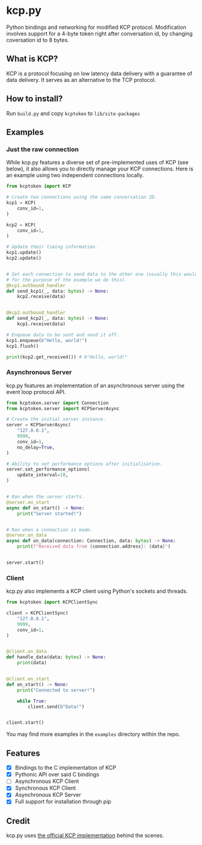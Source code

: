 # kcp.py
Python bindings and networking for modified KCP protocol. Modification involves support for a 4-byte token right after conversation id, by changing coversation id to 8 bytes.

## What is KCP?
KCP is a protocol focusing on low latency data delivery with a guarantee of data delivery. It serves as an alternative to the TCP protocol.

## How to install?
Run `build.py` and copy `kcptoken` to `lib/site-packages`

## Examples
### Just the raw connection
While kcp.py features a diverse set of pre-implemented uses of KCP (see below), it also allows you to directly manage your KCP connections.
Here is an example using two independent connections locally.
```py
from kcptoken import KCP

# Create two connections using the same conversation ID.
kcp1 = KCP(
    conv_id=1,
)

kcp2 = KCP(
    conv_id=1,
)

# Update their timing information.
kcp1.update()
kcp2.update()


# Set each connection to send data to the other one (usually this would go through some network layer, but
# for the purpose of the example we do this).
@kcp1.outbound_handler
def send_kcp1(_, data: bytes) -> None:
    kcp2.receive(data)


@kcp2.outbound_handler
def send_kcp2(_, data: bytes) -> None:
    kcp1.receive(data)

# Enqueue data to be sent and send it off.
kcp1.enqueue(b"Hello, world!")
kcp1.flush()

print(kcp2.get_received()) # b"Hello, world!"
```

### Asynchronous Server
kcp.py features an implementation of an asynchronous server using the event loop protocol API.
```py
from kcptoken.server import Connection
from kcptoken.server import KCPServerAsync

# Create the initial server instance.
server = KCPServerAsync(
    "127.0.0.1",
    9999,
    conv_id=1,
    no_delay=True,
)

# Ability to set performance options after initialisation.
server.set_performance_options(
    update_interval=10,
)


# Ran when the server starts.
@server.on_start
async def on_start() -> None:
    print("Server started!")


# Ran when a connection is made.
@server.on_data
async def on_data(connection: Connection, data: bytes) -> None:
    print(f"Received data from {connection.address}: {data}")


server.start()
```

### Client
kcp.py also implements a KCP client using Python's sockets and threads.
```py
from kcptoken import KCPClientSync

client = KCPClientSync(
    "127.0.0.1",
    9999,
    conv_id=1,
)


@client.on_data
def handle_data(data: bytes) -> None:
    print(data)


@client.on_start
def on_start() -> None:
    print("Connected to server!")

    while True:
        client.send(b"Data!")


client.start()
```

You may find more examples in the `examples` directory within the repo.

## Features
- [x] Bindings to the C implementation of KCP
- [x] Pythonic API over said C bindings
- [ ] Asynchronous KCP Client
- [x] Synchronous KCP Client
- [x] Asynchronous KCP Server
- [x] Full support for installation through pip

## Credit
kcp.py uses [the official KCP implementation](https://github.com/skywind3000/kcp) behind the scenes.
